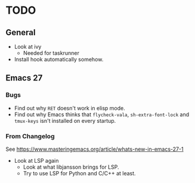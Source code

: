# TODO

## General

- Look at ivy
  - Needed for taskrunner
- Install hook automatically somehow.

## Emacs 27

### Bugs

- Find out why `RET` doesn't work in elisp mode.
- Find out why Emacs thinks that `flycheck-vala`, `sh-extra-font-lock`
  and `tmux-keys` isn't installed on every startup.

### From Changelog

See https://www.masteringemacs.org/article/whats-new-in-emacs-27-1

- Look at LSP again
  - Look at what libjansson brings for LSP.
  - Try to use LSP for Python and C/C++ at least.
